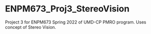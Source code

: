 # ENPM673_Proj3_StereoVision
Project 3 for ENPM673 Spring 2022 of UMD-CP PMRO program. Uses concept of Stereo Vision.
